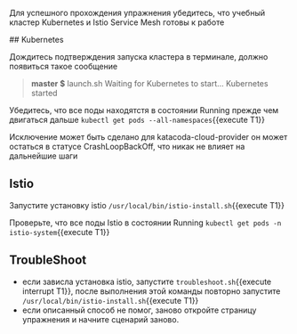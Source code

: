 Для успешного прохождения упражнения убедитесь, что учебный кластер Kubernetes и Istio Service Mesh готовы к работе

## Kubernetes

Дождитесь подтверждения запуска кластера в терминале, должно появиться такое сообщение

> **master $** launch.sh
> Waiting for Kubernetes to start...
> Kubernetes started

Убедитесь, что все поды находятстя в состоянии Running прежде чем двигаться дальше `kubectl get pods --all-namespaces`{{execute T1}}

Исключение может быть сделано для katacoda-cloud-provider он может остаться в статусе CrashLoopBackOff, что никак не влияет на дальнейшие шаги

## Istio

Запустите установку istio `/usr/local/bin/istio-install.sh`{{execute T1}}

Проверьте, что все поды Istio в состоянии Running `kubectl get pods -n istio-system`{{execute T1}}

## TroubleShoot

* если зависла установка istio, запустите `troubleshoot.sh`{{execute interrupt T1}}, после выполнения этой команды повторно запустите `/usr/local/bin/istio-install.sh`{{execute T1}}
* если описанный способ не помог, заново откройте страницу упражнения и начните сценарий заново.
